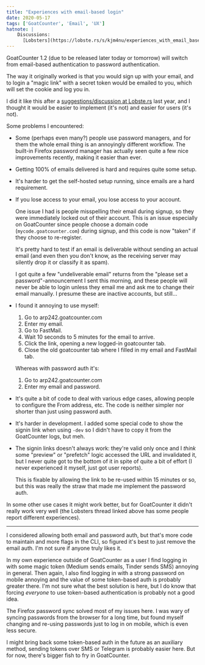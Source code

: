 ```yaml
---
title: "Experiences with email-based login"
date: 2020-05-17
tags: ['GoatCounter', 'Email', 'UX']
hatnote: |
    Discussions:
      [Lobsters](https://lobste.rs/s/kjm4nu/experiences_with_email_based_login).
---
```


GoatCounter 1.2 (due to be released later today or tomorrow) will switch from
email-based authentication to password authentication.

The way it originally worked is that you would sign up with your email, and to
login a "magic link" with a secret token would be emailed to you, which will set
the cookie and log you in.

I did it like this after a [suggestions/discussion at Lobste.rs][l] last year,
and I thought it would be easier to implement (it's not) and easier for users
(it's not).

[l]: https://lobste.rs/s/kkfmoi/getting_toasty_observations_on_burnout#c_9d1rd6

Some problems I encountered:

- Some (perhaps even many?) people use password managers, and for them the whole
  email thing is an annoyingly different workflow. The built-in Firefox password
  manager has actually seen quite a few nice improvements recently, making it
  easier than ever.

- Getting 100% of emails delivered is hard and requires quite some setup.

- It's harder to get the self-hosted setup running, since emails are a hard
  requirement.

- If you lose access to your email, you lose access to your account.

  One issue I had is people misspelling their email during signup, so they were
  immediately locked out of their account. This is an issue especially on
  GoatCounter since people choose a domain code (`mycode.goatcounter.com`)
  during signup, and this code is now "taken" if they choose to re-register.

  It's pretty hard to test if an email is deliverable without sending an actual
  email (and even then you don't know, as the receiving server may silently drop
  it or classify it as spam).

  I got quite a few "undeliverable email" returns from the "please set a
  password"-announcement I sent this morning, and these people will never be
  able to login unless they email me and ask me to change their email manually.
  I presume these are inactive accounts, but still...

- I found it annoying to use myself:

  1. Go to arp242.goatcounter.com
  2. Enter my email.
  3. Go to FastMail.
  4. Wait 10 seconds to 5 minutes for the email to arrive.
  5. Click the link, opening a new logged-in goatcounter tab.
  6. Close the old goatcounter tab where I filled in my email and FastMail tab.

  Whereas with password auth it's:

  1. Go to arp242.goatcounter.com
  2. Enter my email and password.

- It's quite a bit of code to deal with various edge cases, allowing people to
  configure the From address, etc. The code is neither simpler nor shorter than
  just using password auth.

- It's harder in development. I added some special code to show the signin link
  when using `-dev` so I didn't have to copy it from the GoatCounter logs, but
  meh.

- The signin links doesn't always work: they're valid only once and I *think*
  some "preview" or "prefetch" logic accessed the URL and invalidated it, but I
  never quite got to the bottom of it in spite of quite a bit of effort (I never
  experienced it myself, just got user reports).

  This is fixable by allowing the link to be re-used within 15 minutes or so,
  but this was really the straw that made me implement the password auth.

In some other use cases it might work better, but for GoatCounter it didn't
really work very well (the Lobsters thread linked above has some people report
different experiences).

---

I considered allowing both email and password auth, but that's more code to
maintain and more flags in the CLI, so figured it's best to just remove the
email auth. I'm not sure if anyone truly likes it.

In my own experience outside of GoatCounter as a user I find logging in with
some magic token (Medium sends emails, Tinder sends SMS) annoying in general.
Then again, I also find logging in with a strong password on mobile annoying and
the value of some token-based auth is probably greater there. I'm not sure what
the best solution is here, but I do know that forcing *everyone* to use
token-based authentication is probably not a good idea.

The Firefox password sync solved most of my issues here. I was wary of syncing
passwords from the browser for a long time, but found myself changing and
re-using passwords just to log in on mobile, which is even less secure.

I might bring back some token-based auth in the future as an auxiliary method,
sending tokens over SMS or Telegram is probably easier here. But for now,
there's bigger fish to fry in GoatCounter.
